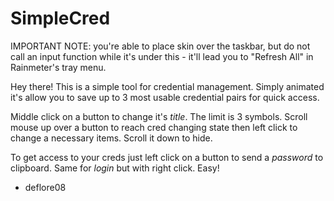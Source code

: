 # SimpleCred

IMPORTANT NOTE: you're able to place skin over the taskbar, but do not call an input function while it's under this - it'll lead you to "Refresh All" in Rainmeter's tray menu. 

Hey there! This is a simple tool for credential management. Simply animated it's allow you to save up to 3 most usable credential pairs for quick access. 

Middle click on a button to change it's _title_. The limit is 3 symbols. Scroll mouse up over a button to reach cred changing state then left click to change a necessary items. Scroll it down to hide.

To get access to your creds just left click on a button to send a _password_ to clipboard. Same for _login_ but with right click. Easy! 

- deflore08

